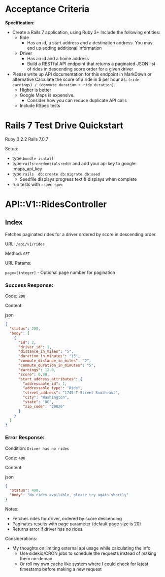 # Acceptance Criteria

**Specification:**

- Create a Rails 7 application, using Ruby 3+ Include the following entities:
	- Ride
		- Has an id, a start address and a destination address. You may end up adding additional information
	- Driver
		- Has an id and a home address
		- Build a RESTful API endpoint that returns a paginated JSON list of rides in descending score order for a given driver
- Please write up API documentation for this endpoint in MarkDown or alternative Calculate the score of a ride in $ per hour as: `(ride earnings) / (commute duration + ride duration)`. 
	- Higher is better
	- Google Maps is expensive. 
		- Consider how you can reduce duplicate API calls
	- Include RSpec tests

# Rails 7 Test Drive Quickstart

Ruby 3.2.2
Rails 7.0.7

Setup:

- type `bundle isntall`
- type `rails:credentials:edit` and add your api key to google: :maps_api_key
- type `rails  db:create db:migrate db:seed`
  - Seedfile displays progress text & displays when complete
- run tests with `rspec spec`

# API::V1::RidesController

## Index

Fetches paginated rides for a driver ordered by score in descending order.

URL: `/api/v1/rides`

Method: `GET`

URL Params:

`page=[integer]` - Optional page number for pagination

### Success Response:

Code: `200`

Content:

json

```json
{
  "status": 200,
  "body": [
    {
      "id": 2,
      "driver_id": 1,
      "distance_in_miles": "5",
      "duration_in_minutes": "15",
      "commute_distance_in_miles": "2",
      "commute_duration_in_minutes": "5",
      "earnings": 12.0,
      "score": 0.88,
      "start_address_attributes": {
        "addressable_id": 1,
        "addressable_type": "Ride",
        "street_address": "1745 T Street Southeast",
        "city": "Washington",
        "state": "DC",
        "zip_code": "20020"
      }
    }
  ]
}
```

### Error Response:

Condition: `Driver has no rides`

Code: `400`

Content:

json

```json
{
  "status": 400,
  "body": "No rides available, please try again shortly"
}
```

Notes:

- Fetches rides for driver, ordered by score descending
- Paginates results with page parameter (default page size is 20)
- Returns error if driver has no rides

Considerations:

- My thoughts on limiting external api usage while calculating the info
  - Use sidekiq/CRON jobs to schedule the requests instead of making them on-deman
  - Or roll my own cache like system where I could check for latest timestamp before making a new request
